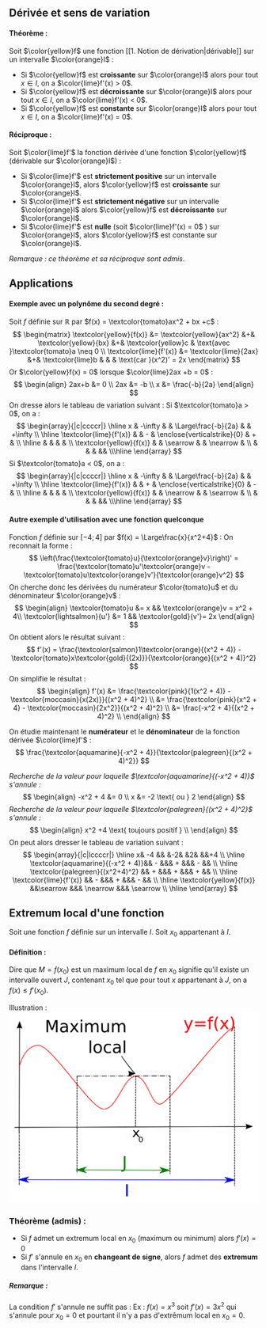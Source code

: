 ## Dérivée et sens de variation

#### Théorème :

Soit $\color{yellow}f$ une fonction [[1. Notion de dérivation|dérivable]] sur un intervalle $\color{orange}I$ :

- Si $\color{yellow}f$ est **croissante** sur $\color{orange}I$ alors pour tout $x \in I$, on a $\color{lime}f'(x) > 0$.
- Si $\color{yellow}f$ est **décroissante** sur $\color{orange}I$ alors pour tout $x \in I$, on a $\color{lime}f'(x) < 0$.
- Si $\color{yellow}f$ est **constante** sur $\color{orange}I$ alors pour tout $x \in I$, on a $\color{lime}f'(x) = 0$. 

#### Réciproque :

Soit $\color{lime}f'$ la fonction dérivée d'une fonction $\color{yellow}f$ (dérivable sur $\color{orange}I$) :

- Si $\color{lime}f'$ est **strictement positive** sur un intervalle $\color{orange}I$, alors $\color{yellow}f$ est **croissante** sur $\color{orange}I$.
- Si $\color{lime}f'$ est **strictement négative** sur un intervalle $\color{orange}I$ alors $\color{yellow}f$ est **décroissante** sur $\color{orange}I$.
- Si $\color{lime}f'$ est **nulle** (soit $\color{lime}f'(x) = 0$ ) sur $\color{orange}I$, alors $\color{yellow}f$ est constante sur $\color{orange}I$. 

*Remarque : ce théorème et sa réciproque sont admis*.

## Applications

#### Exemple avec un polynôme du second degré :

Soit $f$ définie sur $\mathbb{R}$ par $f(x) = \textcolor{tomato}ax^2 + bx +c$ :$$
\begin{matrix}
\textcolor{yellow}{f(x)} &= \textcolor{yellow}{ax^2} &+& \textcolor{yellow}{bx} &+& \textcolor{yellow}c & \text{avec }\textcolor{tomato}a \neq 0 \\
\textcolor{lime}{f'(x)} &= \textcolor{lime}{2ax} &+& \textcolor{lime}b  & &   & \text{car }(x^2)' = 2x 
\end{matrix}
$$Or $\color{yellow}f(x) = 0$ lorsque $\color{lime}2ax +b = 0$ :
$$
\begin{align}
2ax+b &= 0 \\
2ax &= -b \\
x &= \frac{-b}{2a}
\end{align}
$$
On dresse alors le tableau de variation suivant :
Si $\textcolor{tomato}a > 0$, on a :
$$
\begin{array}{|c|ccccr|}
\hline
x     & -\infty &   & \Large\frac{-b}{2a}  &   & +\infty \\ \hline
\textcolor{lime}{f'(x)} &        & - & \enclose{verticalstrike}{0} & + &      \\ \hline
      &         &   &    &             \\
\textcolor{yellow}{f(x)}  &  & \searrow &    & \nearrow   & \\
      &      &    &          &&  \\\hline
\end{array}
$$
Si $\textcolor{tomato}a < 0$, on a :
$$
\begin{array}{|c|ccccr|}
\hline
x     & -\infty &   & \Large\frac{-b}{2a}  &   & +\infty \\ \hline
\textcolor{lime}{f'(x)} &        & + & \enclose{verticalstrike}{0} & - &      \\ \hline
      &         &   &    &             \\
\textcolor{yellow}{f(x)}  &  & \nearrow &    & \searrow   & \\
      &      &    &          &&  \\\hline
\end{array}
$$

#### Autre exemple d'utilisation avec une fonction quelconque 

Fonction $f$ définie sur $[-4; 4]$ par $f(x) = \Large\frac{x}{x^2+4}$ :
On reconnait la forme : 
$$
\left(\frac{\textcolor{tomato}u}{\textcolor{orange}v}\right)' = \frac{\textcolor{tomato}u'\textcolor{orange}v - \textcolor{tomato}u\textcolor{orange}v'}{\textcolor{orange}v^2}
$$
On cherche donc les dérivées du numérateur $\color{tomato}u$ et du dénominateur $\color{orange}v$ :
$$
\begin{align}
\textcolor{tomato}u &= x &&  \textcolor{orange}v = x^2 + 4\\
\textcolor{lightsalmon}{u'} &= 1 && \textcolor{gold}{v'}= 2x 
\end{align}
$$
On obtient alors le résultat suivant : 
$$
f'(x) = \frac{\textcolor{salmon}1\textcolor{orange}{(x^2 + 4)} - \textcolor{tomato}x\textcolor{gold}{(2x)}}{\textcolor{orange}{(x^2 + 4)}^2}
$$
On simplifie le résultat :
$$
\begin{align}
f'(x) &= \frac{\textcolor{pink}{1(x^2 + 4)} - \textcolor{moccasin}{x(2x)}}{(x^2 + 4)^2} \\
      &= \frac{\textcolor{pink}{x^2 + 4} - \textcolor{moccasin}{2x^2}}{(x^2 + 4)^2} \\
      &= \frac{-x^2 + 4}{(x^2 + 4)^2} \\
\end{align}
$$

On étudie maintenant le **numérateur** et le **dénominateur** de la fonction dérivée $\color{lime}f'$ :
$$
\frac{\textcolor{aquamarine}{-x^2 + 4}}{\textcolor{palegreen}{(x^2 + 4)^2}}
$$

*Recherche de la valeur pour laquelle $\textcolor{aquamarine}{(-x^2 + 4)}$ s'annule :*
$$
\begin{align}
-x^2 + 4 &= 0 \\
x &= -2 \text{ ou } 2
\end{align}
$$
*Recherche de la valeur pour laquelle $\textcolor{palegreen}{(x^2 + 4)^2}$ s'annule :*
$$
\begin{align}
x^2 +4 \text{ toujours positif } \\
\end{align}
$$
On peut alors dresser le tableau de variation suivant : 
$$
\begin{array}{|c|lccccr|}
\hline
x&   -4  &&   &-2&   &2&   &&+4 \\ \hline
\textcolor{aquamarine}{(-x^2 + 4)}&& - &&& + &&& - &&   \\ \hline
\textcolor{palegreen}{(x^2+4)^2}  && + &&& + &&& + &&   \\ \hline
\textcolor{lime}{f'(x)}           && - &&& + &&& - &&   \\ \hline
\textcolor{yellow}{f(x)}     &&\searrow &&& \nearrow &&& \searrow \\ \hline 
\end{array}
$$
## Extremum local d'une fonction

Soit une fonction $f$ définie sur un intervalle $I$.
Soit $x_0$ appartenant à $I$.

#### Définition :

Dire que $M = f(x_0)$ est un maximum local de $f$ en $x_0$ signifie qu'il existe un intervalle ouvert $J$, contenant $x_0$ tel que pour tout $x$ appartenant à $J$, on a $f(x) \leq f'(x_0)$.

Illustration : 
![maxlocfunc](/Illustrations/max_loc_definition.png)
### Théorème (admis) :

- Si $f$ admet un extremum local en $x_0$ (maximum ou minimum) alors $f'(x) = 0$
- Si $f'$ s'annule en $x_0$ en **changeant de signe**, alors $f$ admet des **extremum** dans l'intervalle $I$.

##### Remarque :

La condition $f'$ s'annule ne suffit pas : 
	Ex : $f(x) = x^3$ soit $f'(x) = 3x^2$ qui s'annule pour $x_0 = 0$ et pourtant il n'y a pas d'extrêmum local en $x_0 = 0$.

